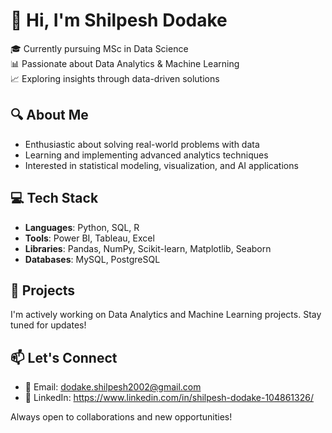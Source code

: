 # 👋 Hi, I'm Shilpesh Dodake 

🎓 Currently pursuing MSc in Data Science  
📊 Passionate about Data Analytics & Machine Learning  
📈 Exploring insights through data-driven solutions  

## 🔍 About Me  
- Enthusiastic about solving real-world problems with data  
- Learning and implementing advanced analytics techniques  
- Interested in statistical modeling, visualization, and AI applications  

## 💻 Tech Stack  
- **Languages**: Python, SQL, R  
- **Tools**: Power BI, Tableau, Excel  
- **Libraries**: Pandas, NumPy, Scikit-learn, Matplotlib, Seaborn  
- **Databases**: MySQL, PostgreSQL  

## 🚀 Projects  
I'm actively working on Data Analytics and Machine Learning projects. Stay tuned for updates!  

## 📫 Let's Connect  
- 📧 Email: dodake.shilpesh2002@gmail.com  
- 💼 LinkedIn: https://www.linkedin.com/in/shilpesh-dodake-104861326/  

Always open to collaborations and new opportunities!  
